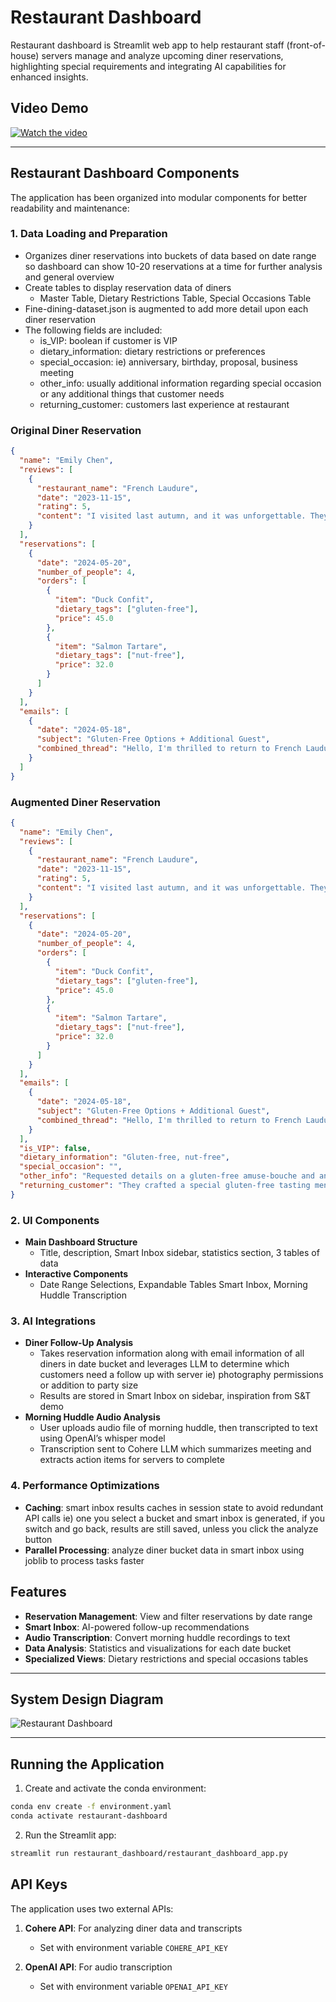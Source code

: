 # Restaurant Dashboard

Restaurant dashboard is Streamlit web app to help restaurant staff (front-of-house) servers manage and analyze upcoming diner reservations, highlighting special requirements and integrating AI capabilities for enhanced insights.

## Video Demo

[![Watch the video](https://img.youtube.com/vi/uQ1ctilWnkk/0.jpg)](https://www.youtube.com/watch?v=uQ1ctliWnkk)

---

## Restaurant Dashboard Components 

The application has been organized into modular components for better readability and maintenance:

### 1. Data Loading and Preparation
- Organizes diner reservations into buckets of data based on date range so dashboard can show 10-20 reservations at a time for further analysis and general overview 
- Create tables to display reservation data of diners 
   -  Master Table, Dietary Restrictions Table, Special Occasions Table
-  Fine-dining-dataset.json is augmented to add more detail upon each diner reservation
- The following fields are included:
   - is_VIP: boolean if customer is VIP 
   - dietary_information: dietary restrictions or preferences 
   - special_occasion: ie) anniversary, birthday, proposal, business meeting 
   - other_info: usually additional information regarding special occasion or any additional things that customer needs 
   - returning_customer: customers last experience at restaurant

### Original Diner Reservation
```json
{
  "name": "Emily Chen",
  "reviews": [
    {
      "restaurant_name": "French Laudure",
      "date": "2023-11-15",
      "rating": 5,
      "content": "I visited last autumn, and it was unforgettable. They crafted a special gluten-free tasting menu for me, and the dessert trolley blew me away. The staff even chatted enthusiastically about a local art exhibit, making the whole experience feel personal."
    }
  ],
  "reservations": [
    {
      "date": "2024-05-20",
      "number_of_people": 4,
      "orders": [
        {
          "item": "Duck Confit",
          "dietary_tags": ["gluten-free"],
          "price": 45.0
        },
        {
          "item": "Salmon Tartare",
          "dietary_tags": ["nut-free"],
          "price": 32.0
        }
      ]
    }
  ],
  "emails": [
    {
      "date": "2024-05-18",
      "subject": "Gluten-Free Options + Additional Guest",
      "combined_thread": "Hello, I'm thrilled to return to French Laudure on May 20th. Since my cousin decided to join us, can we adjust our table for one more person? Also, I'd love details on the gluten-free amuse-bouche if possible. Thanks!"
    }
  ]
}
```

### Augmented Diner Reservation
```json
{
  "name": "Emily Chen",
  "reviews": [
    {
      "restaurant_name": "French Laudure",
      "date": "2023-11-15",
      "rating": 5,
      "content": "I visited last autumn, and it was unforgettable. They crafted a special gluten-free tasting menu for me, and the dessert trolley blew me away. The staff even chatted enthusiastically about a local art exhibit, making the whole experience feel personal."
    }
  ],
  "reservations": [
    {
      "date": "2024-05-20",
      "number_of_people": 4,
      "orders": [
        {
          "item": "Duck Confit",
          "dietary_tags": ["gluten-free"],
          "price": 45.0
        },
        {
          "item": "Salmon Tartare",
          "dietary_tags": ["nut-free"],
          "price": 32.0
        }
      ]
    }
  ],
  "emails": [
    {
      "date": "2024-05-18",
      "subject": "Gluten-Free Options + Additional Guest",
      "combined_thread": "Hello, I'm thrilled to return to French Laudure on May 20th. Since my cousin decided to join us, can we adjust our table for one more person? Also, I'd love details on the gluten-free amuse-bouche if possible. Thanks!"
    }
  ],
  "is_VIP": false,
  "dietary_information": "Gluten-free, nut-free",
  "special_occasion": "",
  "other_info": "Requested details on a gluten-free amuse-bouche and an extra seat for her cousin.",
  "returning_customer": "They crafted a special gluten-free tasting menu and the dessert trolley was amazing; staff made it feel personal."
}
```

### 2. UI Components 
- **Main Dashboard Structure**
   - Title, description, Smart Inbox sidebar, statistics section, 3 tables of data 
- **Interactive Components**
   - Date Range Selections, Expandable Tables Smart Inbox, Morning Huddle Transcription

### 3. AI Integrations 
- **Diner Follow-Up Analysis**
   - Takes reservation information along with email information of all diners in date bucket and leverages LLM to determine which customers need a follow up with server ie) photography permissions or addition to party size
   - Results are stored in Smart Inbox on sidebar, inspiration from S&T demo
- **Morning Huddle Audio Analysis**
   - User uploads audio file of morning huddle, then transcripted to text using OpenAI’s whisper model
   - Transcription sent to Cohere LLM which summarizes meeting and extracts action items for servers to complete 

### 4. Performance Optimizations 
- **Caching**: smart inbox results caches in session state to avoid redundant API calls ie) one you select a bucket and smart inbox is generated, if you switch and go back, results are still saved, unless you click the analyze button
- **Parallel Processing**: analyze diner bucket data in smart inbox using joblib to process tasks faster

## Features

- **Reservation Management**: View and filter reservations by date range
- **Smart Inbox**: AI-powered follow-up recommendations
- **Audio Transcription**: Convert morning huddle recordings to text
- **Data Analysis**: Statistics and visualizations for each date bucket
- **Specialized Views**: Dietary restrictions and special occasions tables

---

## System Design Diagram
![Restaurant Dashboard](data/restaurant-dashboard-system-design-diagram.jpeg)

---

## Running the Application
1. Create and activate the conda environment:
```bash
conda env create -f environment.yaml
conda activate restaurant-dashboard
```

2. Run the Streamlit app:
```bash
streamlit run restaurant_dashboard/restaurant_dashboard_app.py
```

## API Keys

The application uses two external APIs:

1. **Cohere API**: For analyzing diner data and transcripts
   - Set with environment variable `COHERE_API_KEY`

2. **OpenAI API**: For audio transcription
   - Set with environment variable `OPENAI_API_KEY`

